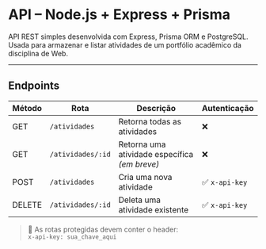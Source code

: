 # API – Node.js + Express + Prisma

API REST simples desenvolvida com Express, Prisma ORM e PostgreSQL. Usada para armazenar e listar atividades de um portfólio acadêmico da disciplina de Web.

---

## Endpoints

| Método | Rota                   | Descrição                                 | Autenticação |
|--------|------------------------|-------------------------------------------|--------------|
| GET    | `/atividades`          | Retorna todas as atividades               | ❌           |
| GET    | `/atividades/:id`      | Retorna uma atividade específica *(em breve)* | ❌       |
| POST   | `/atividades`          | Cria uma nova atividade                   | ✅ `x-api-key` |
| DELETE | `/atividades/:id`      | Deleta uma atividade existente            | ✅ `x-api-key` |

> 🔐 As rotas protegidas devem conter o header:  
> `x-api-key: sua_chave_aqui`




